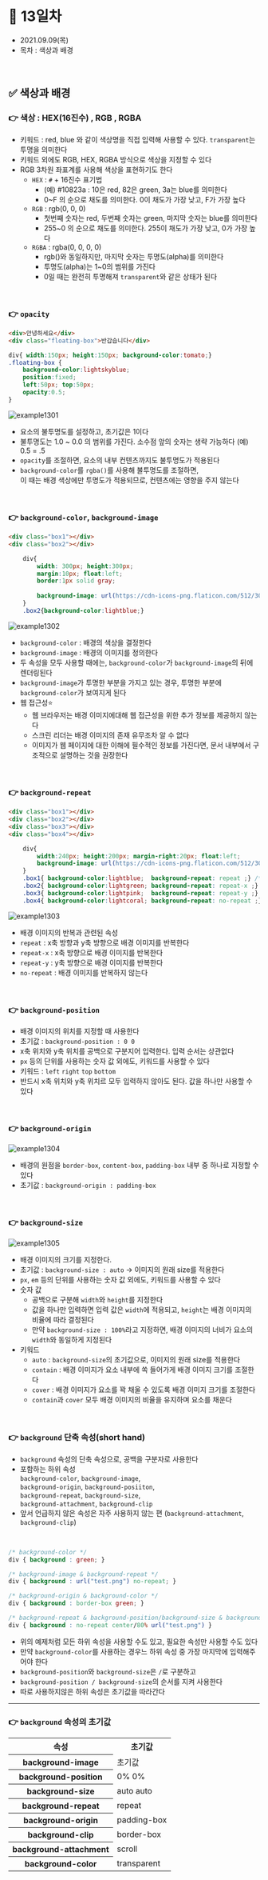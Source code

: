 # 📌 13일차 
- 2021.09.09(목)
- 목차 : 색상과 배경

<br>

## ✅ 색상과 배경
### 👉 색상 : HEX(16진수) , RGB , RGBA
- 키워드 : red, blue 와 같이 색상명을 직접 입력해 사용할 수 있다. `transparent`는 투명을 의미한다 
- 키워드 외에도 RGB, HEX, RGBA 방식으로 색상을 지정할 수 있다
- RGB 3차원 좌표계를 사용해 색상을 표현하기도 한다 
    - `HEX` : `#` + 16진수 표기법 
        - (예) #10823a : 10은 red, 82은 green, 3a는 blue를 의미한다 
        - 0~F 의 순으로 채도를 의미한다. 0이 채도가 가장 낮고, F가 가장 높다
    - `RGB` : rgb(0, 0, 0)
        - 첫번째 숫자는 red, 두번째 숫자는 green, 마지막 숫자는 blue를 의미한다 
        - 255~0 의 순으로 채도를 의미한다. 255이 채도가 가장 낮고, 0가 가장 높다
    - `RGBA` : rgba(0, 0, 0, 0)
        - rgb()와 동일하지만, 마지막 숫자는 투명도(alpha)를 의미한다
        - 투명도(alpha)는 1~0의 범위를 가진다 
        - 0일 때는 완전히 투명해져 `transparent`와 같은 상태가 된다

<br>


### 👉 `opacity`
```html
<div>안녕하세요</div>
<div class="floating-box">반갑습니다</div>
```
```css
div{ width:150px; height:150px; background-color:tomato;}
.floating-box {
    background-color:lightskyblue;
    position:fixed;
    left:50px; top:50px;
    opacity:0.5;
}
```

![example1301](./img/1301.png)

- 요소의 불투명도를 설정하고, 초기값은 1이다
- 불투명도는 1.0 ~ 0.0 의 범위를 가진다. 소수점 앞의 숫자는 생략 가능하다 (예) 0.5 = .5 
- `opacity`를 조절하면, 요소의 내부 컨텐츠까지도 불투명도가 적용된다 
- `background-color`를 `rgba()`를 사용해 불투명도를 조절하면, <br> 이 때는 배경 색상에만 투명도가 적용되므로, 컨텐츠에는 영향을 주지 않는다


<br>


### 👉 `background-color`, `background-image`
```html
<div class="box1"></div>
<div class="box2"></div>
```
```css
    div{
        width: 300px; height:300px; 
        margin:10px; float:left; 
        border:1px solid gray;
        
        background-image: url(https://cdn-icons-png.flaticon.com/512/3069/3069172.png);
    }
    .box2{background-color:lightblue;}
```

![example1302](./img/1302.png)

- `background-color` : 배경의 색상을 결정한다 
- `background-image` : 배경의 이미지를 정의한다
- 두 속성을 모두 사용할 때에는, `background-color`가 `background-image`의 뒤에 렌더링된다
- `background-image`가 투명한 부분을 가지고 있는 경우, 투명한 부분에 `background-color`가 보여지게 된다 
- 웹 접근성⭐️
    - 웹 브라우저는 배경 이미지에대해 웹 접근성을 위한 추가 정보를 제공하지 않는다
    - 스크린 리더는 배경 이미지의 존재 유무조차 알 수 없다
    - 이미지가 웹 페이지에 대한 이해에 필수적인 정보를 가진다면, 문서 내부에서 구조적으로 설명하는 것을 권장한다 

<br>



### 👉 `background-repeat`
```html
<div class="box1"></div>
<div class="box2"></div>
<div class="box3"></div>
<div class="box4"></div>
```
```css
    div{ 
        width:240px; height:200px; margin-right:20px; float:left;
        background-image: url(https://cdn-icons-png.flaticon.com/512/3069/3069172.png);
    }
    .box1{ background-color:lightblue;  background-repeat: repeat ;} /* default */
    .box2{ background-color:lightgreen; background-repeat: repeat-x ;}
    .box3{ background-color:lightpink;  background-repeat: repeat-y ;}
    .box4{ background-color:lightcoral; background-repeat: no-repeat ;}
```

![example1303](./img/1303.png)


- 배경 이미지의 반복과 관련된 속성
- `repeat` : x축 방향과 y축 방향으로 배경 이미지를 반복한다 
- `repeat-x` : x축 방향으로 배경 이미지를 반복한다 
- `repeat-y` : y축 방향으로 배경 이미지를 반복한다
- `no-repeat` : 배경 이미지를 반복하지 않는다

<br>



### 👉 `background-position`
- 배경 이미지의 위치를 지정할 때 사용한다
- 초기값 : `background-position : 0 0`
- x축 위치와 y축 위치를 공백으로 구분지어 입력한다. 입력 순서는 상관없다
- `px` 등의 단위를 사용하는 숫자 값 외에도, 키워드를 사용할 수 있다
- 키워드 : `left` `right` `top` `bottom`
- 반드시 x축 위치와 y축 위치르 모두 입력하지 않아도 된다. 값을 하나만 사용할 수 있다


<br>


### 👉 `background-origin`

![example1304](./img/1304.png)


- 배경의 원점을 `border-box`, `content-box`, `padding-box` 내부 중 하나로 지정할 수 있다
- 초기값 : `background-origin : padding-box`

<br>

### 👉 `background-size`


![example1305](./img/1305.png)

- 배경 이미지의 크기를 지정한다.
- 초기값 : `background-size : auto` → 이미지의 원래 size를 적용한다
- `px`, `em` 등의 단위를 사용하는 숫자 값 외에도, 키워드를 사용할 수 있다
- 숫자 값
    - 공백으로 구분해 `width`와 `height`를 지정한다
    - 값을 하나만 입력하면 입력 값은 `width`에 적용되고, `height`는 배경 이미지의 비율에 따라 결정된다
    - 만약 `background-size : 100%`라고 지정하면, 배경 이미지의 너비가 요소의 `width`와 동일하게 지정된다
- 키워드
    - `auto` : `background-size`의 초기값으로, 이미지의 원래 size를 적용한다
    - `contain` : 배경 이미지가 요소 내부에 쏙 들어가게 배경 이미지 크기를 조절한다
    - `cover` : 배경 이미지가 요소를 꽉 채울 수 있도록 배경 이미지 크기를 조절한다
    - `contain`과 `cover` 모두 배경 이미지의 비율을 유지하며 요소를 채운다

<br>

### 👉 `background` 단축 속성(short hand)
- `background` 속성의 단축 속성으로, 공백을 구분자로 사용한다
- 포함하는 하위 속성 <br>
  `background-color`, `background-image`, <br>
  `background-origin`, `background-posiiton`, <br>
  `background-repeat`, `background-size`, <br>
  `background-attachment`, `background-clip`
- 앞서 언급하지 않은 속성은 자주 사용하지 않는 편 (`background-attachment`, `background-clip`)

<br>

```css
/* background-color */
div { background : green; }

/* background-image & background-repeat */
div { background : url("test.png") no-repeat; }

/* background-origin & background-color */
div { background : border-box green; }

/* background-repeat & background-position/background-size & background-image */
div { background : no-repeat center/80% url("test.png") }
```
- 위의 예제처럼 모든 하위 속성을 사용할 수도 있고, 필요한 속성만 사용할 수도 있다
- 만약 `background-color`를 사용하는 경우느 하위 속성 중 가장 마지막에 입력해주어야 한다
- `background-position`와 `background-size`은 `/`로 구분하고
- `background-position / background-size`의 순서를 지켜 사용한다
- 따로 사용하지않은 하위 속성은 초기값을 따라간다
---

### 👉 **`background` 속성의 초기값**
<table>
<tr>
    <th>속성</th>
    <th>초기값</th>
</tr>
<tr>
    <th>background-image</th>
    <td>초기값</td>
</tr>
<tr>
    <th>background-position</th>
    <td>0% 0%</td>
</tr>
<tr>
    <th>background-size</th>
    <td>auto auto</td>
</tr>
<tr>
    <th>background-repeat</th>
    <td>repeat</td>
</tr>
<tr>
    <th>background-origin</th>
    <td>padding-box</td>
</tr>
<tr>
    <th>background-clip</th>
    <td>border-box</td>
</tr>
<tr>
    <th>background-attachment</th>
    <td>scroll</td>
</tr>
<tr>
    <th>background-color</th>
    <td>transparent</td>
</tr>
</table>

<br>





